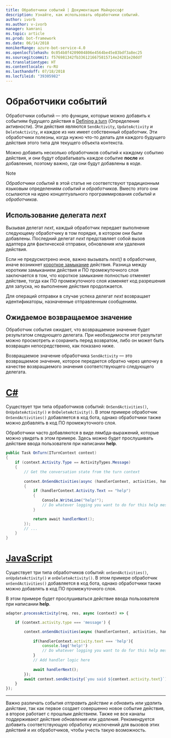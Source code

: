 ```yaml
---
title: Обработчики событий | Документация Майкрософт
description: Узнайте, как использовать обработчики событий.
author: ivorb
ms.author: v-ivorb
manager: kamrani
ms.topic: article
ms.prod: bot-framework
ms.date: 06/14/2018
monikerRange: azure-bot-service-4.0
ms.openlocfilehash: 0c054b8f4209004806e4564be45e83bdf3a8ec25
ms.sourcegitcommit: f576981342fb3361216675815714e24281e20ddf
ms.translationtype: HT
ms.contentlocale: ru-RU
ms.lasthandoff: 07/18/2018
ms.locfileid: "39305982"
---
```

# <a name="event-handlers"></a>Обработчики событий

Обработчики событий — это функции, которые можно добавить к событиям будущего действия в [Defining a turn](bot-builder-basics.md#defining-a-turn) (Определение активности). Эти действия являются `SendActivity`, `UpdateActivity` и `DeleteActivity`, и каждое из них имеет собственный обработчик. Эти обработчики полезны, когда нужно что-то делать для каждого будущего действия этого типа для текущего объекта контекста.

Можно добавить несколько обработчиков событий к каждому событию действия, и они будут обрабатывать каждое событие **после** их добавления, поэтому важно, где они будут добавлены в коде.

> [!NOTE]
> *Обработчики событий* в этой статье не соответствуют традиционным языковым определениям *событий* и *обработчиков*. Вместо этого они ссылаются на идею концептуального программирования *событий* и *обработчиков*.

## <a name="using-the-next-delegate"></a>Использование делегата *next*

Вызывая делегат *next*, каждый обработчик передает выполнение следующему обработчику в том порядке, в котором они были добавлены. Последний делегат *next* представляет собой вызов адаптера для фактической отправки, обновления или удаления действия.

Если не предусмотрено иное, важно вызывать *next()* в обработчике, иначе возникнет [короткое замыкание](bot-builder-create-middleware.md#short-circuit-routing) действия. Разница между коротким замыканием действия и ПО промежуточного слоя заключается в том, что короткое замыкание полностью отменяет действие, тогда как ПО промежуточного слоя изменяет код разрешения для запуска, но выполнение действия продолжается.

Для операций отправки в случае успеха делегат *next* возвращает идентификаторы, назначенные отправленным сообщениям.

## <a name="expected-return-value"></a>Ожидаемое возвращаемое значение

Обработчик события ожидает, что возвращаемое значение будет результатом следующего делегата. При необходимости этот результат можно просмотреть и сохранить перед возвратом, либо он может быть возвращен непосредственно, как показано ниже.

Возвращаемое значение обработчика `SendActivity` — это возвращаемое значение, которое передается обратно через цепочку в качестве возвращаемого значения соответствующего следующего делегата.

# <a name="ctabcseventhandler"></a>[C#](#tab/cseventhandler)

Существует три типа обработчиков событий: `OnSendActivities()`, `OnUpdateActivity()` и `OnDeleteActivity()`. В этом примере обработчик `OnSendActivities()` добавляется в код бота, однако обработчики также можно добавлять в код ПО промежуточного слоя.

Обработчики часто добавляются в виде лямбда-выражений, которые можно увидеть в этом примере. Здесь можно будет прослушивать действие ввода пользователя при написании **help**.

```cs
public Task OnTurn(ITurnContext context)
{
    if (context.Activity.Type == ActivityTypes.Message)
    {
        // Get the conversation state from the turn context
        
        context.OnSendActivities(async (handlerContext, activities, handlerNext) =>
        {
            if (handlerContext.Activity.Text == "help")
            {
                Console.WriteLine("help!");
                // Do whatever logging you want to do for this help message
            }

            return await handlerNext();
        });
        // ...
    }
}
```

# <a name="javascripttabjseventhandler"></a>[JavaScript](#tab/jseventhandler)

Существует три типа обработчиков событий: `onSendActivities()`, `onUpdateActivity()` и `onDeleteActivity()`. В этом примере обработчик `onSendActivities()` добавляется в код бота, однако обработчики также можно добавлять в код ПО промежуточного слоя.

В этом примере будет прослушиваться действие ввода пользователя при написании **help**.

```js
adapter.processActivity(req, res, async (context) => {

    if (context.activity.type === 'message') {

        context.onSendActivities(async (handlerContext, activities, handlerNext) => { 
            
            if(handlerContext.activity.text === 'help'){
                console.log('help!')
                // Do whatever logging you want to do for this help message
            }
            // Add handler logic here
        
            await handlerNext(); 
        });
        await context.sendActivity(`you said ${context.activity.text}`);
    }
});
```

---

Важно различать события *отправить действие* и *обновить или удалить действие*, так как первое создает совершенно новое событие действия, а второе работает с прошлым действием. Также не все каналы поддерживают действие *обновления* или *удаления*. Рекомендуется добавить соответствующую обработку исключений для вызовов этих действий и их обработчиков, чтобы учесть такую возможность.

